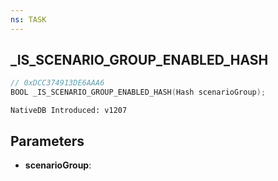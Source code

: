 ```yaml
---
ns: TASK
---
```

## _IS_SCENARIO_GROUP_ENABLED_HASH

```c
// 0xDCC374913DE6AAA6
BOOL _IS_SCENARIO_GROUP_ENABLED_HASH(Hash scenarioGroup);
```

```
NativeDB Introduced: v1207
```

## Parameters
* **scenarioGroup**:
